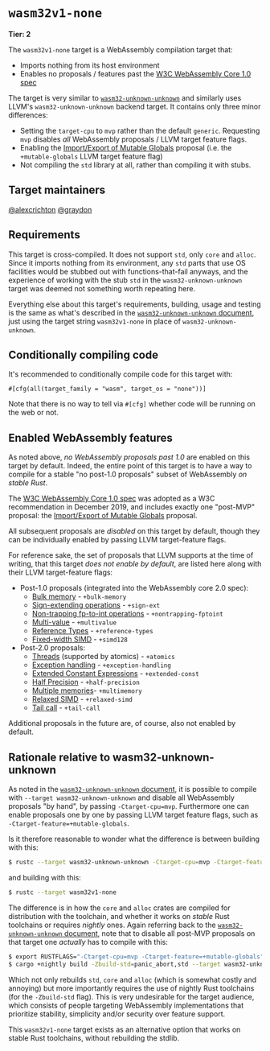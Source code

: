 # `wasm32v1-none`

**Tier: 2**

The `wasm32v1-none` target is a WebAssembly compilation target that:

- Imports nothing from its host environment
- Enables no proposals / features past the [W3C WebAssembly Core 1.0 spec]

[W3C WebAssembly Core 1.0 spec]: https://www.w3.org/TR/wasm-core-1/

The target is very similar to [`wasm32-unknown-unknown`](./wasm32-unknown-unknown.md) and similarly uses LLVM's `wasm32-unknown-unknown` backend target. It contains only three minor differences:

* Setting the `target-cpu` to `mvp` rather than the default `generic`. Requesting `mvp` disables _all_ WebAssembly proposals / LLVM target feature flags.
* Enabling the [Import/Export of Mutable Globals] proposal (i.e. the `+mutable-globals` LLVM target feature flag)
* Not compiling the `std` library at all, rather than compiling it with stubs.

[Import/Export of Mutable Globals]: https://github.com/WebAssembly/mutable-global

## Target maintainers

[@alexcrichton](https://github.com/alexcrichton)
[@graydon](https://github.com/graydon)

## Requirements

This target is cross-compiled. It does not support `std`, only `core` and `alloc`. Since it imports nothing from its environment, any `std` parts that use OS facilities would be stubbed out with functions-that-fail anyways, and the experience of working with the stub `std` in the `wasm32-unknown-unknown` target was deemed not something worth repeating here.

Everything else about this target's requirements, building, usage and testing is the same as what's described in the [`wasm32-unknown-unknown` document](./wasm32-unknown-unknown.md), just using the target string `wasm32v1-none` in place of `wasm32-unknown-unknown`.

## Conditionally compiling code

It's recommended to conditionally compile code for this target with:

```text
#[cfg(all(target_family = "wasm", target_os = "none"))]
```

Note that there is no way to tell via `#[cfg]` whether code will be running on
the web or not.

## Enabled WebAssembly features

As noted above, _no WebAssembly proposals past 1.0_ are enabled on this target by default. Indeed, the entire point of this target is to have a way to compile for a stable "no post-1.0 proposals" subset of WebAssembly _on stable Rust_.

The [W3C WebAssembly Core 1.0 spec] was adopted as a W3C recommendation in December 2019, and includes exactly one "post-MVP" proposal: the [Import/Export of Mutable Globals] proposal.

All subsequent proposals are _disabled_ on this target by default, though they can be individually enabled by passing LLVM target-feature flags.

For reference sake, the set of proposals that LLVM supports at the time of writing, that this target _does not enable by default_, are listed here along with their LLVM target-feature flags:

* Post-1.0 proposals (integrated into the WebAssembly core 2.0 spec):
    * [Bulk memory] - `+bulk-memory`
    * [Sign-extending operations] - `+sign-ext`
    * [Non-trapping fp-to-int operations] - `+nontrapping-fptoint`
    * [Multi-value] - `+multivalue`
    * [Reference Types] - `+reference-types`
    * [Fixed-width SIMD] - `+simd128`
* Post-2.0 proposals:
    * [Threads] (supported by atomics) - `+atomics`
    * [Exception handling]  - `+exception-handling`
    * [Extended Constant Expressions]  - `+extended-const`
    * [Half Precision]  - `+half-precision`
    * [Multiple memories]- `+multimemory`
    * [Relaxed SIMD] - `+relaxed-simd`
    * [Tail call] - `+tail-call`

[Bulk memory]: https://github.com/WebAssembly/spec/blob/main/proposals/bulk-memory-operations/Overview.md
[Sign-extending operations]: https://github.com/WebAssembly/spec/blob/main/proposals/sign-extension-ops/Overview.md
[Non-trapping fp-to-int operations]: https://github.com/WebAssembly/spec/blob/main/proposals/nontrapping-float-to-int-conversion/Overview.md
[Multi-value]: https://github.com/WebAssembly/spec/blob/main/proposals/multi-value/Overview.md
[Reference Types]: https://github.com/WebAssembly/spec/blob/main/proposals/reference-types/Overview.md
[Fixed-width SIMD]: https://github.com/WebAssembly/spec/blob/main/proposals/simd/SIMD.md
[Threads]: https://github.com/webassembly/threads
[Exception handling]: https://github.com/WebAssembly/exception-handling
[Extended Constant Expressions]: https://github.com/WebAssembly/extended-const
[Half Precision]: https://github.com/WebAssembly/half-precision
[Multiple memories]: https://github.com/WebAssembly/multi-memory
[Relaxed SIMD]: https://github.com/WebAssembly/relaxed-simd
[Tail call]: https://github.com/WebAssembly/tail-call

Additional proposals in the future are, of course, also not enabled by default.

## Rationale relative to wasm32-unknown-unknown

As noted in the [`wasm32-unknown-unknown` document](./wasm32-unknown-unknown.md), it is possible to compile with `--target wasm32-unknown-unknown` and disable all WebAssembly proposals "by hand", by passing `-Ctarget-cpu=mvp`. Furthermore one can enable proposals one by one by passing LLVM target feature flags, such as `-Ctarget-feature=+mutable-globals`.

Is it therefore reasonable to wonder what the difference is between building with this:

```sh
$ rustc --target wasm32-unknown-unknown -Ctarget-cpu=mvp -Ctarget-feature=+mutable-globals
```

and building with this:

```sh
$ rustc --target wasm32v1-none
```

The difference is in how the `core` and `alloc` crates are compiled for distribution with the toolchain, and whether it works on _stable_ Rust toolchains or requires _nightly_ ones. Again referring back to the [`wasm32-unknown-unknown` document](./wasm32-unknown-unknown.md), note that to disable all post-MVP proposals on that target one _actually_ has to compile with this:

```sh
$ export RUSTFLAGS="-Ctarget-cpu=mvp -Ctarget-feature=+mutable-globals"
$ cargo +nightly build -Zbuild-std=panic_abort,std --target wasm32-unknown-unknown
```

Which not only rebuilds `std`, `core` and `alloc` (which is somewhat costly and annoying) but more importantly requires the use of nightly Rust toolchains (for the `-Zbuild-std` flag). This is very undesirable for the target audience, which consists of people targeting WebAssembly implementations that prioritize stability, simplicity and/or security over feature support.

This `wasm32v1-none` target exists as an alternative option that works on stable Rust toolchains, without rebuilding the stdlib.
